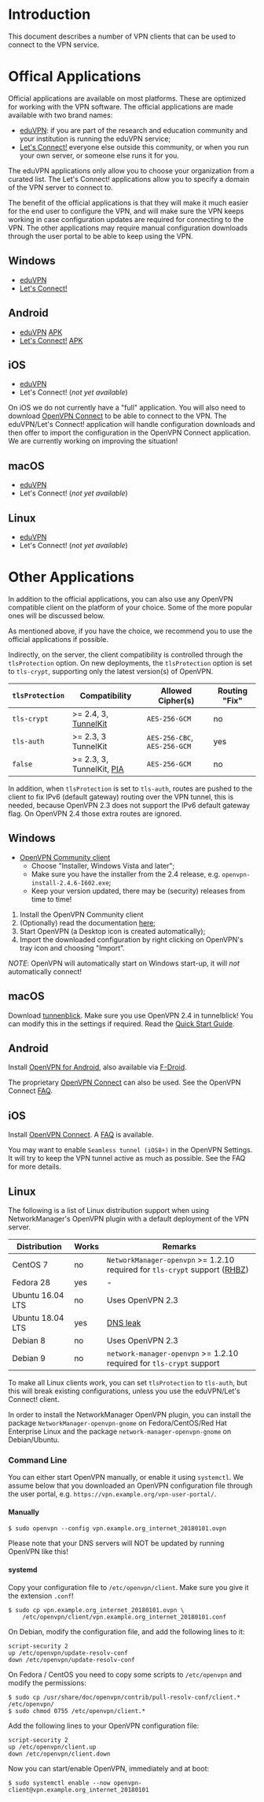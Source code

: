 # Introduction

This document describes a number of VPN clients that can be used to connect to 
the VPN service.

# Offical Applications

Official applications are available on most platforms. These are optimized for
working with the VPN software. The official applications are made available 
with two brand names:

* [eduVPN](https://eduvpn.org/): if you are part of the 
  research and education community and your institution is running the eduVPN 
  service;
* [Let's Connect!](https://letsconnect-vpn.org/) everyone else outside this 
  community, or when you run your own server, or someone else runs it for you.

The eduVPN applications only allow you to choose your organization from a 
curated list. The Let's Connect! applications allow you to specify a domain of
the VPN server to connect to.

The benefit of the official applications is that they will make it much easier 
for the end user to configure the VPN, and will make sure the VPN keeps 
working in case configuration updates are required for connecting to the VPN. 
The other applications may require manual configuration downloads through the 
user portal to be able to keep using the VPN.

## Windows

* [eduVPN](https://app.eduvpn.org/windows/eduVPNClient_latest.exe)
* [Let's Connect!](https://app.letsconnect-vpn.org/windows/LetsConnectClient_latest.exe)

## Android

* [eduVPN](https://play.google.com/store/apps/details?id=nl.eduvpn.app) [APK](https://app.eduvpn.org/android/eduvpn-latest.apk)
* [Let's Connect!](https://play.google.com/store/apps/details?id=org.letsconnect_vpn.app) [APK](https://app.letsconnect-vpn.org/android/LetsConnect-latest.apk)

## iOS

* [eduVPN](https://itunes.apple.com/nl/app/eduvpn-client/id1292557340?mt=8)
* Let's Connect! (_not yet available_)

On iOS we do not currently have a "full" application. You will also need to 
download [OpenVPN Connect](https://itunes.apple.com/us/app/openvpn-connect/id590379981?mt=8) 
to be able to connect to the VPN. The eduVPN/Let's Connect! application will 
handle configuration downloads and then offer to import the configuration in 
the OpenVPN Connect application. We are currently working on improving the 
situation!

## macOS 

* [eduVPN](https://app.eduvpn.org/mac/eduVPN_latest.dmg)
* Let's Connect! (_not yet available_)

## Linux

* [eduVPN](https://python-eduvpn-client.readthedocs.io/en/master/)
* Let's Connect! (_not yet available_)

# Other Applications

In addition to the official applications, you can also use any OpenVPN 
compatible client on the platform of your choice. Some of the more popular ones
will be discussed below.

As mentioned above, if you have the choice, we recommend you to use the 
official applications if possible.

Indirectly, on the server, the client compatibility is controlled through the 
`tlsProtection` option. On new deployments, the `tlsProtection` option is set 
to `tls-crypt`, supporting only the latest version(s) of OpenVPN.

| `tlsProtection` | Compatibility                                                         | Allowed Cipher(s)            | Routing "Fix" |
| --------------- | --------------------------------------------------------------------- | ---------------------------- | ------------- |
| `tls-crypt`     | >= 2.4, 3, [TunnelKit](https://github.com/keeshux/TunnelKit)          | `AES-256-GCM`                | no            |
| `tls-auth`      | >= 2.3, 3  TunnelKit                                                  | `AES-256-CBC`, `AES-256-GCM` | yes           |
| `false`         | >= 2.3, 3, TunnelKit, [PIA](https://github.com/pia-foss/tunnel-apple) | `AES-256-GCM`                | no            |

In addition, when `tlsProtection` is set to `tls-auth`, routes are pushed to 
the client to fix IPv6 (default gateway) routing over the VPN tunnel, this is 
needed, because OpenVPN 2.3 does not support the IPv6 default gateway flag. On
OpenVPN 2.4 those extra routes are ignored.

## Windows 

* [OpenVPN Community client](https://openvpn.net/index.php/open-source/downloads.html)
  * Choose "Installer, Windows Vista and later";
  * Make sure you have the installer from the 2.4 release, e.g. 
    `openvpn-install-2.4.6-I602.exe`;
  * Keep your version updated, there may be (security) releases from time to time!

1. Install the OpenVPN Community client
2. (Optionally) read the documentation 
   [here](https://github.com/OpenVPN/openvpn-gui/);
3. Start OpenVPN (a Desktop icon is created automatically);
4. Import the downloaded configuration by right clicking on OpenVPN's tray icon and choosing "Import".

_NOTE_: OpenVPN will automatically start on Windows start-up, it will _not_ 
automatically connect!

## macOS

Download [tunnenblick](https://tunnelblick.net/). Make sure you use OpenVPN 
2.4 in tunnelblick! You can modify this in the settings if required. Read the 
[Quick Start Guide](https://tunnelblick.net/czQuick.html).

## Android

Install 
[OpenVPN for Android](https://play.google.com/store/apps/details?id=de.blinkt.openvpn), 
also available via 
[F-Droid](https://f-droid.org/repository/browse/?fdid=de.blinkt.openvpn).

The proprietary 
[OpenVPN Connect](https://play.google.com/store/apps/details?id=net.openvpn.openvpn) 
can also be used. See the OpenVPN Connect 
[FAQ](https://docs.openvpn.net/docs/openvpn-connect/openvpn-connect-android-faq.html).

## iOS

Install 
[OpenVPN Connect](https://itunes.apple.com/us/app/openvpn-connect/id590379981). 
A 
[FAQ](https://docs.openvpn.net/docs/openvpn-connect/openvpn-connect-ios-faq.html) 
is available.

You may want to enable `Seamless tunnel (iOS8+)` in the OpenVPN Settings. It 
will try to keep the VPN tunnel active as much as possible. See the FAQ for 
more details.
     
## Linux

The following is a list of Linux distribution support when using 
NetworkManager's OpenVPN plugin with a default deployment of the VPN server.

| Distribution     | Works | Remarks                                                              |
| ---------------- | ----- | -------------------------------------------------------------------- |
| CentOS 7         | no    | `NetworkManager-openvpn` >= 1.2.10 required for `tls-crypt` support ([RHBZ](https://bugzilla.redhat.com/show_bug.cgi?id=1520214)) |
| Fedora 28        | yes   | -                                                                    |
| Ubuntu 16.04 LTS | no    | Uses OpenVPN 2.3
| Ubuntu 18.04 LTS | yes   | [DNS leak](https://github.com/systemd/systemd/issues/7182#issuecomment-350335001) |
| Debian 8         | no    | Uses OpenVPN 2.3                                                     |
| Debian 9         | no    | `network-manager-openvpn` >= 1.2.10 required for `tls-crypt` support |

To make all Linux clients work, you can set `tlsProtection` to `tls-auth`, but
this will break existing configurations, unless you use the eduVPN/Let's 
Connect! client.

In order to install the NetworkManager OpenVPN plugin, you can install the 
package `NetworkManager-openvpn-gnome` on Fedora/CentOS/Red Hat Enterprise 
Linux and the package `network-manager-openvpn-gnome` on Debian/Ubuntu.

### Command Line

You can either start OpenVPN manually, or enable it using `systemctl`. We 
assume below that you downloaded an OpenVPN configuration file through the 
user portal, e.g. `https://vpn.example.org/vpn-user-portal/`.

#### Manually

    $ sudo openvpn --config vpn.example.org_internet_20180101.ovpn

Please note that your DNS servers will NOT be updated by running OpenVPN like
this! 

#### systemd

Copy your configuration file to `/etc/openvpn/client`. Make sure you give it 
the extension `.conf`! 

    $ sudo cp vpn.example.org_internet_20180101.ovpn \
        /etc/openvpn/client/vpn.example.org_internet_20180101.conf

On Debian, modify the configuration file, and add the following lines to it:

    script-security 2
    up /etc/openvpn/update-resolv-conf
    down /etc/openvpn/update-resolv-conf

On Fedora / CentOS you need to copy some scripts to `/etc/openvpn` and modify 
the permissions:

    $ sudo cp /usr/share/doc/openvpn/contrib/pull-resolv-conf/client.* /etc/openvpn/
    $ sudo chmod 0755 /etc/openvpn/client.*

Add the following lines to your OpenVPN configuration file:

    script-security 2
    up /etc/openvpn/client.up
    down /etc/openvpn/client.down

Now you can start/enable OpenVPN, immediately and at boot:

    $ sudo systemctl enable --now openvpn-client@vpn.example.org_internet_20180101
